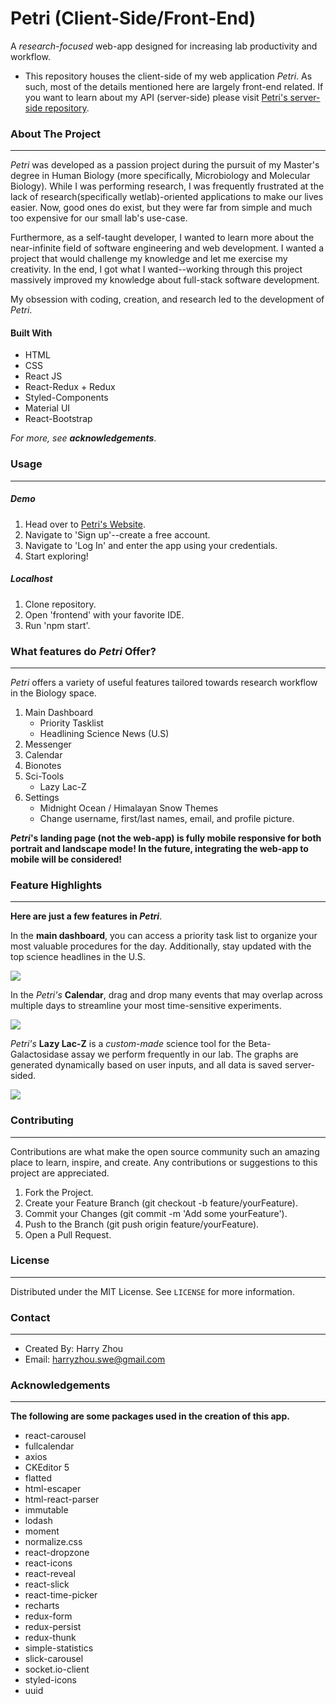 
# Petri (Client-Side/Front-End)
A *research-focused* web-app designed for increasing lab productivity and workflow.

- This repository houses the client-side of my web application *Petri*. As such, most of the details mentioned here are largely front-end related. If you want to learn about my API (server-side) please visit [Petri's server-side repository](https://github.com/Haz-git/Petri_Server_Build).

### About The Project
---
*Petri* was developed as a passion project during the pursuit of my Master's degree in Human Biology (more specifically, Microbiology and Molecular Biology). While I was performing research, I was frequently frustrated at the lack of research(specifically wetlab)-oriented applications to make our lives easier. Now, good ones do exist, but they were far from simple and much too expensive for our small lab's use-case.

Furthermore, as a self-taught developer, I wanted to learn more about the near-infinite field of software engineering and web development. I wanted a project that would challenge my knowledge and let me exercise my creativity. In the end, I got what I wanted--working through this project massively improved my knowledge about full-stack software development.

My obsession with coding, creation, and research led to the development of *Petri*.

#### Built With
- HTML
- CSS
- React JS
- React-Redux + Redux
- Styled-Components
- Material UI
- React-Bootstrap

*For more, see **acknowledgements***.

### Usage
---
##### Demo
1. Head over to [Petri's Website](https://petriweb.netlify.app/).
2. Navigate to 'Sign up'--create a free account.
3. Navigate to 'Log In' and enter the app using your credentials.
4. Start exploring!

##### Localhost
1. Clone repository.
2. Open 'frontend' with your favorite IDE.
3. Run 'npm start'.

### What features do *Petri* Offer?
---
*Petri* offers a variety of useful features tailored towards research workflow in the Biology space.

1. Main Dashboard
    - Priority Tasklist
    - Headlining Science News (U.S)
2. Messenger
3. Calendar
4. Bionotes
5. Sci-Tools
    - Lazy Lac-Z
6. Settings
    - Midnight Ocean / Himalayan Snow Themes
    - Change username, first/last names, email, and profile picture.

***Petri*'s landing page (not the web-app) is fully mobile responsive for both portrait and landscape mode! In the future, integrating the web-app to mobile will be considered!**

### Feature Highlights
---
**Here are just a few features in *Petri***.

In the **main dashboard**, you can access a priority task list to organize your most valuable procedures for the day. Additionally, stay updated with the top science headlines in the U.S.

![](https://media.giphy.com/media/UO7AIpOYuOYActYYME/giphy.gif)

In the *Petri's* **Calendar**, drag and drop many events that may overlap across multiple days to streamline your most time-sensitive experiments.

![](https://media.giphy.com/media/H7z9hca7pKiHaaVq0E/giphy.gif)

*Petri's* **Lazy Lac-Z** is a *custom-made* science tool for the Beta-Galactosidase assay we perform frequently in our lab. The graphs are generated dynamically based on user inputs, and all data is saved server-sided.

![](https://media.giphy.com/media/INCuZNmEmsGDfKIscA/giphy.gif)



    
### Contributing
---
Contributions are what make the open source community such an amazing place to learn, inspire, and create. Any contributions or suggestions to this project are appreciated.

1. Fork the Project.
2. Create your Feature Branch (git checkout -b feature/yourFeature).
3. Commit your Changes (git commit -m 'Add some yourFeature').
4. Push to the Branch (git push origin feature/yourFeature).
5. Open a Pull Request.

### License
---
Distributed under the MIT License. See ```LICENSE``` for more information.

### Contact
---
- Created By: Harry Zhou
- Email: harryzhou.swe@gmail.com

### Acknowledgements
---
**The following are some packages used in the creation of this app.**
- react-carousel
- fullcalendar
- axios
- CKEditor 5
- flatted
- html-escaper
- html-react-parser
- immutable
- lodash
- moment
- normalize.css
- react-dropzone
- react-icons
- react-reveal
- react-slick
- react-time-picker
- recharts
- redux-form
- redux-persist
- redux-thunk
- simple-statistics
- slick-carousel
- socket.io-client
- styled-icons
- uuid


